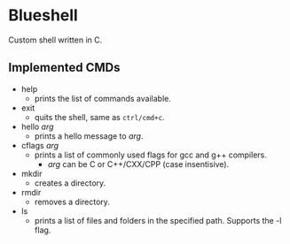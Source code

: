 # Blueshell

Custom shell written in C.

## Implemented CMDs

- help
    - prints the list of commands available.
- exit
    - quits the shell, same as `ctrl/cmd+c`.
- hello *arg*
    - prints a hello message to *arg*.
- cflags *arg*
    - prints a list of commonly used flags for gcc and g++ compilers.
        - *arg* can be C or C++/CXX/CPP (case insentisive).
- mkdir
    - creates a directory.
- rmdir
    - removes a directory.
- ls
    - prints a list of files and folders in the specified path. Supports the -l flag.
